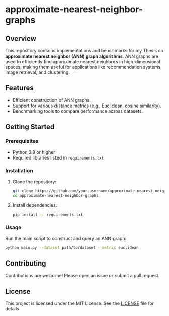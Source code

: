 # approximate-nearest-neighbor-graphs

## Overview

This repository contains implementations and benchmarks for my Thesis on **approximate nearest neighbor (ANN) graph algorithms**. ANN graphs are used to efficiently find approximate nearest neighbors in high-dimensional spaces, making them useful for applications like recommendation systems, image retrieval, and clustering.

## Features

- Efficient construction of ANN graphs.
- Support for various distance metrics (e.g., Euclidean, cosine similarity).
- Benchmarking tools to compare performance across datasets.

## Getting Started

### Prerequisites

- Python 3.8 or higher
- Required libraries listed in `requirements.txt`

### Installation

1. Clone the repository:
    ```bash
    git clone https://github.com/your-username/approximate-nearest-neighbor-graphs.git
    cd approximate-nearest-neighbor-graphs
    ```

2. Install dependencies:
    ```bash
    pip install -r requirements.txt
    ```

### Usage

Run the main script to construct and query an ANN graph:
```bash
python main.py --dataset path/to/dataset --metric euclidean
```

## Contributing

Contributions are welcome! Please open an issue or submit a pull request.

## License

This project is licensed under the MIT License. See the [LICENSE](LICENSE) file for details.

